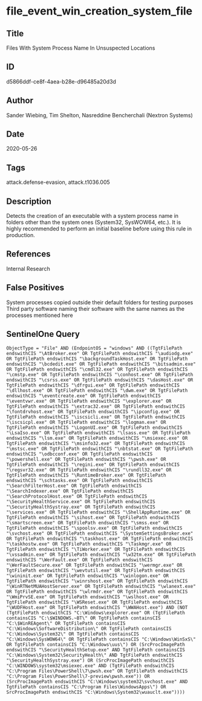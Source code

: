 # file_event_win_creation_system_file

## Title
Files With System Process Name In Unsuspected Locations

## ID
d5866ddf-ce8f-4aea-b28e-d96485a20d3d

## Author
Sander Wiebing, Tim Shelton, Nasreddine Bencherchali (Nextron Systems)

## Date
2020-05-26

## Tags
attack.defense-evasion, attack.t1036.005

## Description
Detects the creation of an executable with a system process name in folders other than the system ones (System32, SysWOW64, etc.).
It is highly recommended to perform an initial baseline before using this rule in production.


## References
Internal Research

## False Positives
System processes copied outside their default folders for testing purposes
Third party software naming their software with the same names as the processes mentioned here

## SentinelOne Query
```
ObjectType = "File" AND (EndpointOS = "windows" AND ((TgtFilePath endswithCIS "\AtBroker.exe" OR TgtFilePath endswithCIS "\audiodg.exe" OR TgtFilePath endswithCIS "\backgroundTaskHost.exe" OR TgtFilePath endswithCIS "\bcdedit.exe" OR TgtFilePath endswithCIS "\bitsadmin.exe" OR TgtFilePath endswithCIS "\cmdl32.exe" OR TgtFilePath endswithCIS "\cmstp.exe" OR TgtFilePath endswithCIS "\conhost.exe" OR TgtFilePath endswithCIS "\csrss.exe" OR TgtFilePath endswithCIS "\dasHost.exe" OR TgtFilePath endswithCIS "\dfrgui.exe" OR TgtFilePath endswithCIS "\dllhost.exe" OR TgtFilePath endswithCIS "\dwm.exe" OR TgtFilePath endswithCIS "\eventcreate.exe" OR TgtFilePath endswithCIS "\eventvwr.exe" OR TgtFilePath endswithCIS "\explorer.exe" OR TgtFilePath endswithCIS "\extrac32.exe" OR TgtFilePath endswithCIS "\fontdrvhost.exe" OR TgtFilePath endswithCIS "\ipconfig.exe" OR TgtFilePath endswithCIS "\iscsicli.exe" OR TgtFilePath endswithCIS "\iscsicpl.exe" OR TgtFilePath endswithCIS "\logman.exe" OR TgtFilePath endswithCIS "\LogonUI.exe" OR TgtFilePath endswithCIS "\LsaIso.exe" OR TgtFilePath endswithCIS "\lsass.exe" OR TgtFilePath endswithCIS "\lsm.exe" OR TgtFilePath endswithCIS "\msiexec.exe" OR TgtFilePath endswithCIS "\msinfo32.exe" OR TgtFilePath endswithCIS "\mstsc.exe" OR TgtFilePath endswithCIS "\nbtstat.exe" OR TgtFilePath endswithCIS "\odbcconf.exe" OR TgtFilePath endswithCIS "\powershell.exe" OR TgtFilePath endswithCIS "\pwsh.exe" OR TgtFilePath endswithCIS "\regini.exe" OR TgtFilePath endswithCIS "\regsvr32.exe" OR TgtFilePath endswithCIS "\rundll32.exe" OR TgtFilePath endswithCIS "\RuntimeBroker.exe" OR TgtFilePath endswithCIS "\schtasks.exe" OR TgtFilePath endswithCIS "\SearchFilterHost.exe" OR TgtFilePath endswithCIS "\SearchIndexer.exe" OR TgtFilePath endswithCIS "\SearchProtocolHost.exe" OR TgtFilePath endswithCIS "\SecurityHealthService.exe" OR TgtFilePath endswithCIS "\SecurityHealthSystray.exe" OR TgtFilePath endswithCIS "\services.exe" OR TgtFilePath endswithCIS "\ShellAppRuntime.exe" OR TgtFilePath endswithCIS "\sihost.exe" OR TgtFilePath endswithCIS "\smartscreen.exe" OR TgtFilePath endswithCIS "\smss.exe" OR TgtFilePath endswithCIS "\spoolsv.exe" OR TgtFilePath endswithCIS "\svchost.exe" OR TgtFilePath endswithCIS "\SystemSettingsBroker.exe" OR TgtFilePath endswithCIS "\taskhost.exe" OR TgtFilePath endswithCIS "\taskhostw.exe" OR TgtFilePath endswithCIS "\Taskmgr.exe" OR TgtFilePath endswithCIS "\TiWorker.exe" OR TgtFilePath endswithCIS "\vssadmin.exe" OR TgtFilePath endswithCIS "\w32tm.exe" OR TgtFilePath endswithCIS "\WerFault.exe" OR TgtFilePath endswithCIS "\WerFaultSecure.exe" OR TgtFilePath endswithCIS "\wermgr.exe" OR TgtFilePath endswithCIS "\wevtutil.exe" OR TgtFilePath endswithCIS "\wininit.exe" OR TgtFilePath endswithCIS "\winlogon.exe" OR TgtFilePath endswithCIS "\winrshost.exe" OR TgtFilePath endswithCIS "\WinRTNetMUAHostServer.exe" OR TgtFilePath endswithCIS "\wlanext.exe" OR TgtFilePath endswithCIS "\wlrmdr.exe" OR TgtFilePath endswithCIS "\WmiPrvSE.exe" OR TgtFilePath endswithCIS "\wslhost.exe" OR TgtFilePath endswithCIS "\WSReset.exe" OR TgtFilePath endswithCIS "\WUDFHost.exe" OR TgtFilePath endswithCIS "\WWAHost.exe") AND (NOT (TgtFilePath endswithCIS "C:\Windows\explorer.exe" OR (TgtFilePath containsCIS "C:\$WINDOWS.~BT\" OR TgtFilePath containsCIS "C:\$WinREAgent\" OR TgtFilePath containsCIS "C:\Windows\SoftwareDistribution\" OR TgtFilePath containsCIS "C:\Windows\System32\" OR TgtFilePath containsCIS "C:\Windows\SysWOW64\" OR TgtFilePath containsCIS "C:\Windows\WinSxS\" OR TgtFilePath containsCIS "C:\Windows\uus\") OR (SrcProcImagePath endswithCIS "\SecurityHealthSetup.exe" AND TgtFilePath containsCIS "C:\Windows\System32\SecurityHealth\" AND TgtFilePath endswithCIS "\SecurityHealthSystray.exe") OR (SrcProcImagePath endswithCIS "C:\WINDOWS\system32\msiexec.exe" AND (TgtFilePath endswithCIS "C:\Program Files\PowerShell\7\pwsh.exe" OR TgtFilePath endswithCIS "C:\Program Files\PowerShell\7-preview\pwsh.exe")) OR (SrcProcImagePath endswithCIS "C:\Windows\system32\svchost.exe" AND TgtFilePath containsCIS "C:\Program Files\WindowsApps\") OR SrcProcImagePath endswithCIS "C:\Windows\System32\wuauclt.exe"))))

```